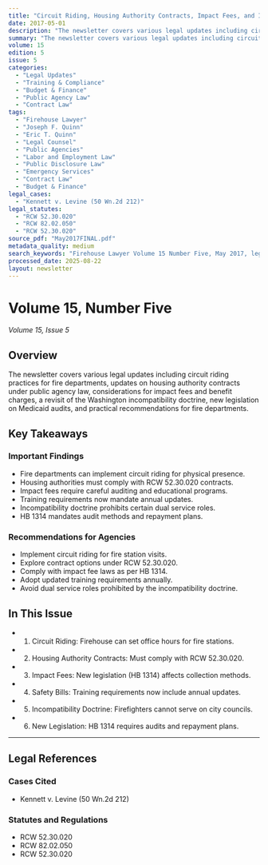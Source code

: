 ```yaml
---
title: "Circuit Riding, Housing Authority Contracts, Impact Fees, and Incompatibility Doctrine"
date: 2017-05-01
description: "The newsletter covers various legal updates including circuit riding practices for fire departments, updates on housing authority contracts under public agency law, considerations for impact fees and benefit charges, a revisit of the Washington incompatibility doctrine, new legislation on Medicaid audits, and practical recommendations for fire departments."
summary: "The newsletter covers various legal updates including circuit riding practices for fire departments, updates on housing authority contracts under public agency law, considerations for impact fees and benefit charges, a revisit of the Washington incompatibility doctrine, new legislation on Medicaid audits, and practical recommendations for fire departments."
volume: 15
edition: 5
issue: 5
categories:
  - "Legal Updates"
  - "Training & Compliance"
  - "Budget & Finance"
  - "Public Agency Law"
  - "Contract Law"
tags:
  - "Firehouse Lawyer"
  - "Joseph F. Quinn"
  - "Eric T. Quinn"
  - "Legal Counsel"
  - "Public Agencies"
  - "Labor and Employment Law"
  - "Public Disclosure Law"
  - "Emergency Services"
  - "Contract Law"
  - "Budget & Finance"
legal_cases:
  - "Kennett v. Levine (50 Wn.2d 212)"
legal_statutes:
  - "RCW 52.30.020"
  - "RCW 82.02.050"
  - "RCW 52.30.020"
source_pdf: "May2017FINAL.pdf"
metadata_quality: medium
search_keywords: "Firehouse Lawyer Volume 15 Number Five, May 2017, legal updates fire departments, circuit riding, housing authority contracts, public agency law, impact fees incompatibility doctrine"
processed_date: 2025-08-22
layout: newsletter
---
```


# Volume 15, Number Five

*Volume 15, Issue 5*

## Overview

The newsletter covers various legal updates including circuit riding practices for fire departments, updates on housing authority contracts under public agency law, considerations for impact fees and benefit charges, a revisit of the Washington incompatibility doctrine, new legislation on Medicaid audits, and practical recommendations for fire departments.

## Key Takeaways

### Important Findings

- Fire departments can implement circuit riding for physical presence.
- Housing authorities must comply with RCW 52.30.020 contracts.
- Impact fees require careful auditing and educational programs.
- Training requirements now mandate annual updates.
- Incompatibility doctrine prohibits certain dual service roles.
- HB 1314 mandates audit methods and repayment plans.

### Recommendations for Agencies

- Implement circuit riding for fire station visits.
- Explore contract options under RCW 52.30.020.
- Comply with impact fee laws as per HB 1314.
- Adopt updated training requirements annually.
- Avoid dual service roles prohibited by the incompatibility doctrine.

## In This Issue

- 1. Circuit Riding: Firehouse can set office hours for fire stations.
- 2. Housing Authority Contracts: Must comply with RCW 52.30.020.
- 3. Impact Fees: New legislation (HB 1314) affects collection methods.
- 4. Safety Bills: Training requirements now include annual updates.
- 5. Incompatibility Doctrine: Firefighters cannot serve on city councils.
- 6. New Legislation: HB 1314 requires audits and repayment plans.

---

## Legal References

### Cases Cited

- Kennett v. Levine (50 Wn.2d 212)

### Statutes and Regulations

- RCW 52.30.020
- RCW 82.02.050
- RCW 52.30.020

